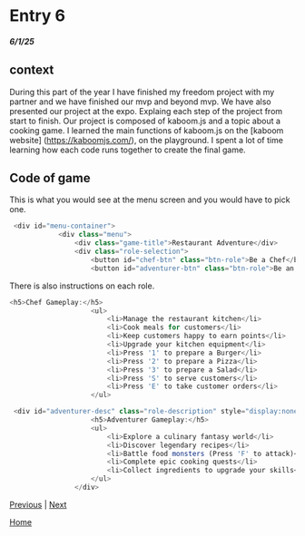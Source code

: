 # Entry 6
##### 6/1/25

## context
During this part of the year I have finished my freedom project with my partner and we have finished our mvp and beyond mvp. We have also presented our project at the expo. Explaing each step of the project from start to finish. Our project is composed of kaboom.js and a topic about a cooking game. I learned the main functions of kaboom.js on the [kaboom website] (https://kaboomjs.com/), on the playground. I spent a lot of time learning how each code runs together to create the final game.

## Code of game
This is what you would see at the menu screen and you would have to pick one.  
````` js
 <div id="menu-container">
            <div class="menu">
                <div class="game-title">Restaurant Adventure</div>
                <div class="role-selection">
                    <button id="chef-btn" class="btn-role">Be a Chef</button>
                    <button id="adventurer-btn" class="btn-role">Be an Adventurer</button>
`````
There is also instructions on each role.  
`````js
<h5>Chef Gameplay:</h5>
                    <ul>
                        <li>Manage the restaurant kitchen</li>
                        <li>Cook meals for customers</li>
                        <li>Keep customers happy to earn points</li>
                        <li>Upgrade your kitchen equipment</li>
                        <li>Press '1' to prepare a Burger</li>
                        <li>Press '2' to prepare a Pizza</li>
                        <li>Press '3' to prepare a Salad</li>
                        <li>Press 'S' to serve customers</li>
                        <li>Press 'E' to take customer orders</li>
                    </ul>

`````
````` js
 <div id="adventurer-desc" class="role-description" style="display:none;">
                    <h5>Adventurer Gameplay:</h5>
                    <ul>
                        <li>Explore a culinary fantasy world</li>
                        <li>Discover legendary recipes</li>
                        <li>Battle food monsters (Press 'F' to attack)</li>
                        <li>Complete epic cooking quests</li>
                        <li>Collect ingredients to upgrade your skills</li>
                    </ul>
                </div>
`````







[Previous](entry05.md) | [Next](entry07.md)

[Home](../README.md)

